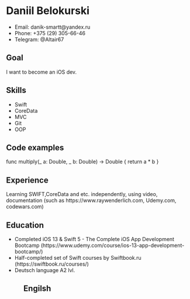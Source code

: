 <h1> Daniil Belokurski </h1>
<ul>
  <li>Email: danik-smartt@yandex.ru</li>
  <li>Phone: +375 (29) 305-66-46</li>
  <li>Telegram: @Altair67</li>
</ul>

<h2>Goal</h2>
I want to become an iOS dev.

<h2 id="skills">Skills</h2>
<ul>
  <li>Swift</li>
  <li>CoreData</li>
  <li>MVC</li>
  <li>Git</li>
  <li>OOP</li>
</ul>

<h2>Code examples</h2>
func multiply(_ a: Double, _ b: Double) -> Double {
   return a * b
}

<h2>Experience</h2>
Learning SWIFT,CoreData and etc. independently, using video, documentation (such as https://www.raywenderlich.com, Udemy.com, codewars.com)

<h2>Education</h2>
<ul>
   <li> Completed iOS 13 & Swift 5 - The Complete iOS App Development Bootcamp (https://www.udemy.com/course/ios-13-app-development-bootcamp/)
   <li> Half-completed set of Swift courses by Swiftbook.ru (https://swiftbook.ru/courses/)
   <li> Deutsch language A2 lvl.
<ul>
<h2>Engilsh</h2>


